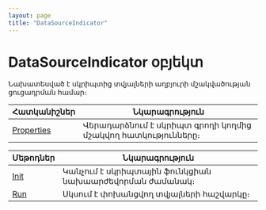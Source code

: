 ```yaml
---
layout: page
title: "DataSourceIndicator"
---
```



#  DataSourceIndicator օբյեկտ 

Նախատեսված է սկրիպտից տվյալների աղբյուրի մշակվածության ցուցադրման  համար։ 

|Հատկանիշներ|Նկարագրություն|
|--|--|
|[Properties](DataSourceIndicator/Properties.html)| Վերադարձնում է սկրիպտ գրողի կողմից մշակվող հատկությունները։ |

|Մեթոդներ|Նկարագրություն|
|--|--|
|[Init](DataSourceIndicator/Init.html)| Կանչում է սկրիպտային ֆունկցիան նախաարժեվորման ժամանակ։ |
|[Run](DataSourceIndicator/Run.html)| Սկսում է փոխանցվող տվյալների հաշվարկը։ |
